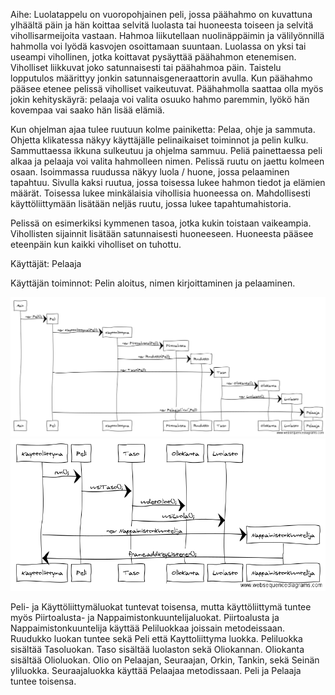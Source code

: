 Aihe: Luolatappelu on vuoropohjainen peli, jossa päähahmo on kuvattuna ylhäältä 
päin ja hän koittaa selvitä luolasta tai huoneesta toiseen ja selvitä 
vihollisarmeijoita vastaan. Hahmoa liikutellaan nuolinäppäimin ja 
välilyönnillä hahmolla voi lyödä kasvojen osoittamaan suuntaan. Luolassa 
on yksi tai useampi vihollinen, jotka koittavat pysäyttää päähahmon etenemisen. 
Viholliset liikkuvat joko satunnaisesti tai päähahmoa päin. Taistelu 
lopputulos määrittyy jonkin satunnaisgeneraattorin avulla. Kun päähahmo pääsee 
etenee pelissä viholliset vaikeutuvat. Päähahmolla saattaa olla myös jokin 
kehityskäyrä: pelaaja voi valita osuuko hahmo paremmin, lyökö hän kovempaa 
vai saako hän lisää elämiä.

Kun ohjelman ajaa tulee ruutuun kolme painiketta: Pelaa, ohje ja sammuta. 
Ohjetta klikatessa näkyy käyttäjälle pelinaikaiset toiminnot ja pelin kulku. 
Sammuttaessa ikkuna sulkeutuu ja ohjelma sammuu. Peliä painettaessa peli alkaa 
ja pelaaja voi valita hahmolleen nimen. Pelissä ruutu on jaettu kolmeen osaan. 
Isoimmassa ruudussa näkyy luola / huone, jossa pelaaminen tapahtuu. Sivulla 
kaksi ruutua, jossa toisessa lukee hahmon tiedot ja elämien määrät. Toisessa 
lukee minkälaisia vihollisia huoneessa on. Mahdollisesti käyttöliittymään 
lisätään neljäs ruutu, jossa lukee tapahtumahistoria.

Pelissä on esimerkiksi kymmenen tasoa, jotka kukin toistaan vaikeampia. 
Vihollisten sijainnit lisätään satunnaisesti huoneeseen. Huoneesta pääsee 
eteenpäin kun kaikki viholliset on tuhottu.

Käyttäjät: Pelaaja

Käyttäjän toiminnot: Pelin aloitus, nimen kirjoittaminen ja pelaaminen.

![kaavio](sekvenssikaavio.png)
![kaavio2](sekvenssikaavi2.png)

Peli- ja Käyttöliittymäluokat tuntevat toisensa, mutta käyttöliittymä tuntee myös Piirtoalusta- ja Nappaimistonkuuntelijaluokat. Piirtoalusta ja Nappaimistonkuuntelija käyttää Peliluokkaa joissain metodeissaan. Ruudukko luokan tuntee sekä Peli että Kayttoliittyma luokka. Peliluokka sisältää Tasoluokan. Taso sisältää luolaston sekä Oliokannan. Oliokanta sisältää Olioluokan. Olio on Pelaajan, Seuraajan, Orkin, Tankin, sekä Seinän yliluokka. Seuraajaluokka käyttää Pelaajaa metodissaan. Peli ja Pelaaja tuntee toisensa.

